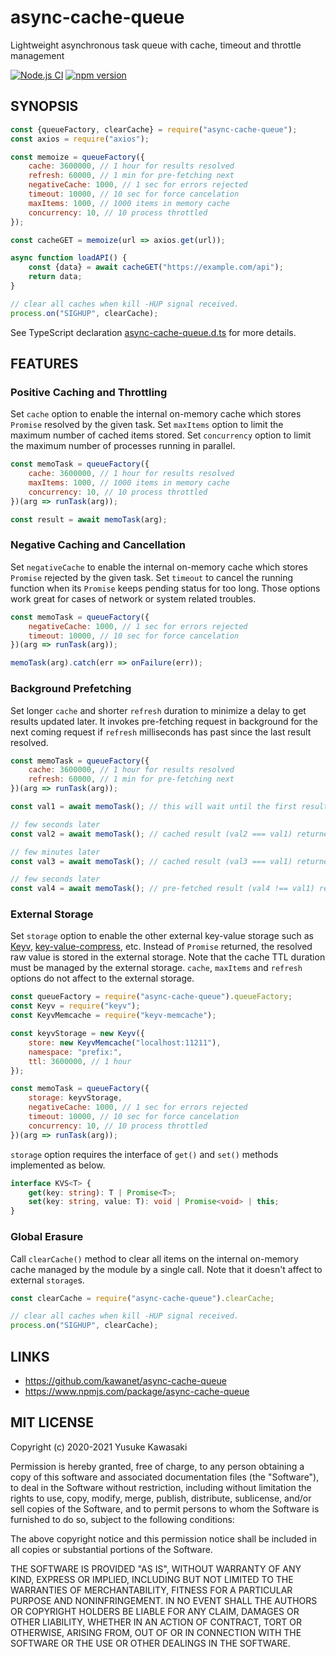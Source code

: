 # async-cache-queue

Lightweight asynchronous task queue with cache, timeout and throttle management

[![Node.js CI](https://github.com/kawanet/async-cache-queue/workflows/Node.js%20CI/badge.svg?branch=master)](https://github.com/kawanet/async-cache-queue/actions/)
[![npm version](https://badge.fury.io/js/async-cache-queue.svg)](https://www.npmjs.com/package/async-cache-queue)

## SYNOPSIS

```js
const {queueFactory, clearCache} = require("async-cache-queue");
const axios = require("axios");

const memoize = queueFactory({
    cache: 3600000, // 1 hour for results resolved
    refresh: 60000, // 1 min for pre-fetching next
    negativeCache: 1000, // 1 sec for errors rejected
    timeout: 10000, // 10 sec for force cancelation
    maxItems: 1000, // 1000 items in memory cache
    concurrency: 10, // 10 process throttled
});

const cacheGET = memoize(url => axios.get(url));

async function loadAPI() {
    const {data} = await cacheGET("https://example.com/api");
    return data;
}

// clear all caches when kill -HUP signal received.
process.on("SIGHUP", clearCache);
```

See TypeScript declaration
[async-cache-queue.d.ts](https://github.com/kawanet/async-cache-queue/blob/master/types/async-cache-queue.d.ts)
for more details.

## FEATURES

### Positive Caching and Throttling

Set `cache` option to enable the internal on-memory cache which stores `Promise` resolved by the given task.
Set `maxItems` option to limit the maximum number of cached items stored.
Set `concurrency` option to limit the maximum number of processes running in parallel.

```js
const memoTask = queueFactory({
    cache: 3600000, // 1 hour for results resolved
    maxItems: 1000, // 1000 items in memory cache
    concurrency: 10, // 10 process throttled
})(arg => runTask(arg));

const result = await memoTask(arg);
```

### Negative Caching and Cancellation

Set `negativeCache` to enable the internal on-memory cache which stores `Promise` rejected by the given task.
Set `timeout` to cancel the running function when its `Promise` keeps pending status for too long.
Those options work great for cases of network or system related troubles.

```js
const memoTask = queueFactory({
    negativeCache: 1000, // 1 sec for errors rejected
    timeout: 10000, // 10 sec for force cancelation
})(arg => runTask(arg));

memoTask(arg).catch(err => onFailure(err));
```

### Background Prefetching

Set longer `cache` and shorter `refresh` duration to minimize a delay to get results updated later.
It invokes pre-fetching request in background for the next coming request
if `refresh` milliseconds has past since the last result resolved.

```js
const memoTask = queueFactory({
    cache: 3600000, // 1 hour for results resolved
    refresh: 60000, // 1 min for pre-fetching next
})(arg => runTask(arg));

const val1 = await memoTask(); // this will wait until the first result resolved.

// few seconds later
const val2 = await memoTask(); // cached result (val2 === val1) returned without delay.

// few minutes later
const val3 = await memoTask(); // cached result (val3 === val1) returned without delay. pre-fetching started in background.

// few seconds later
const val4 = await memoTask(); // pre-fetched result (val4 !== val1) returned without outward delay.
```

### External Storage

Set `storage` option to enable the other external key-value storage such as
[Keyv](https://www.npmjs.com/package/keyv),
[key-value-compress](https://www.npmjs.com/package/key-value-compress), etc.
Instead of `Promise` returned, the resolved raw value is stored in the external storage.
Note that the cache TTL duration must be managed by the external storage.
`cache`, `maxItems` and `refresh` options do not affect to the external storage.

```js
const queueFactory = require("async-cache-queue").queueFactory;
const Keyv = require("keyv");
const KeyvMemcache = require("keyv-memcache");

const keyvStorage = new Keyv({
    store: new KeyvMemcache("localhost:11211"),
    namespace: "prefix:",
    ttl: 3600000, // 1 hour
});

const memoTask = queueFactory({
    storage: keyvStorage,
    negativeCache: 1000, // 1 sec for errors rejected
    timeout: 10000, // 10 sec for force cancelation
    concurrency: 10, // 10 process throttled
})(arg => runTask(arg));
```

`storage` option requires the interface of `get()` and `set()` methods implemented as below.

```typescript
interface KVS<T> {
    get(key: string): T | Promise<T>;
    set(key: string, value: T): void | Promise<void> | this;
}
```

### Global Erasure

Call `clearCache()` method to clear all items on the internal on-memory cache managed by the module by a single call.
Note that it doesn't affect to external `storage`s.

```js
const clearCache = require("async-cache-queue").clearCache;

// clear all caches when kill -HUP signal received.
process.on("SIGHUP", clearCache);
```

## LINKS

- https://github.com/kawanet/async-cache-queue
- https://www.npmjs.com/package/async-cache-queue

## MIT LICENSE

Copyright (c) 2020-2021 Yusuke Kawasaki

Permission is hereby granted, free of charge, to any person obtaining a copy of this software and associated
documentation files (the "Software"), to deal in the Software without restriction, including without limitation the
rights to use, copy, modify, merge, publish, distribute, sublicense, and/or sell copies of the Software, and to permit
persons to whom the Software is furnished to do so, subject to the following conditions:

The above copyright notice and this permission notice shall be included in all copies or substantial portions of the
Software.

THE SOFTWARE IS PROVIDED "AS IS", WITHOUT WARRANTY OF ANY KIND, EXPRESS OR IMPLIED, INCLUDING BUT NOT LIMITED TO THE
WARRANTIES OF MERCHANTABILITY, FITNESS FOR A PARTICULAR PURPOSE AND NONINFRINGEMENT. IN NO EVENT SHALL THE AUTHORS OR
COPYRIGHT HOLDERS BE LIABLE FOR ANY CLAIM, DAMAGES OR OTHER LIABILITY, WHETHER IN AN ACTION OF CONTRACT, TORT OR
OTHERWISE, ARISING FROM, OUT OF OR IN CONNECTION WITH THE SOFTWARE OR THE USE OR OTHER DEALINGS IN THE SOFTWARE.
